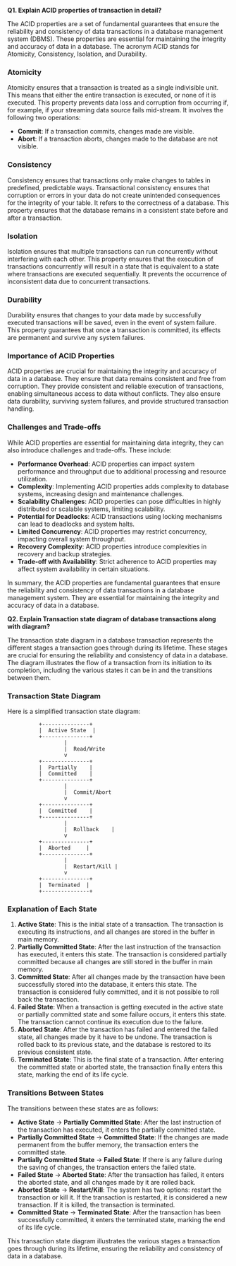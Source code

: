 **Q1. Explain ACID properties of transaction in detail?**

The ACID properties are a set of fundamental guarantees that ensure the reliability and consistency of data transactions in a database management system (DBMS). These properties are essential for maintaining the integrity and accuracy of data in a database. The acronym ACID stands for Atomicity, Consistency, Isolation, and Durability.

### Atomicity

Atomicity ensures that a transaction is treated as a single indivisible unit. This means that either the entire transaction is executed, or none of it is executed. This property prevents data loss and corruption from occurring if, for example, if your streaming data source fails mid-stream. It involves the following two operations:

- **Commit**: If a transaction commits, changes made are visible.
- **Abort**: If a transaction aborts, changes made to the database are not visible.

### Consistency

Consistency ensures that transactions only make changes to tables in predefined, predictable ways. Transactional consistency ensures that corruption or errors in your data do not create unintended consequences for the integrity of your table. It refers to the correctness of a database. This property ensures that the database remains in a consistent state before and after a transaction.

### Isolation

Isolation ensures that multiple transactions can run concurrently without interfering with each other. This property ensures that the execution of transactions concurrently will result in a state that is equivalent to a state where transactions are executed sequentially. It prevents the occurrence of inconsistent data due to concurrent transactions.

### Durability

Durability ensures that changes to your data made by successfully executed transactions will be saved, even in the event of system failure. This property guarantees that once a transaction is committed, its effects are permanent and survive any system failures.

### Importance of ACID Properties

ACID properties are crucial for maintaining the integrity and accuracy of data in a database. They ensure that data remains consistent and free from corruption. They provide consistent and reliable execution of transactions, enabling simultaneous access to data without conflicts. They also ensure data durability, surviving system failures, and provide structured transaction handling.

### Challenges and Trade-offs

While ACID properties are essential for maintaining data integrity, they can also introduce challenges and trade-offs. These include:

- **Performance Overhead**: ACID properties can impact system performance and throughput due to additional processing and resource utilization.
- **Complexity**: Implementing ACID properties adds complexity to database systems, increasing design and maintenance challenges.
- **Scalability Challenges**: ACID properties can pose difficulties in highly distributed or scalable systems, limiting scalability.
- **Potential for Deadlocks**: ACID transactions using locking mechanisms can lead to deadlocks and system halts.
- **Limited Concurrency**: ACID properties may restrict concurrency, impacting overall system throughput.
- **Recovery Complexity**: ACID properties introduce complexities in recovery and backup strategies.
- **Trade-off with Availability**: Strict adherence to ACID properties may affect system availability in certain situations.

In summary, the ACID properties are fundamental guarantees that ensure the reliability and consistency of data transactions in a database management system. They are essential for maintaining the integrity and accuracy of data in a database.










**Q2. Explain Transaction state diagram of database transactions along with diagram?**

The transaction state diagram in a database transaction represents the different stages a transaction goes through during its lifetime. These stages are crucial for ensuring the reliability and consistency of data in a database. The diagram illustrates the flow of a transaction from its initiation to its completion, including the various states it can be in and the transitions between them.

### Transaction State Diagram

Here is a simplified transaction state diagram:

```
          +---------------+
          |  Active State  |
          +---------------+
                  |
                  |  Read/Write
                  v
          +---------------+
          |  Partially    |
          |  Committed    |
          +---------------+
                  |
                  |  Commit/Abort
                  v
          +---------------+
          |  Committed    |
          +---------------+
                  |
                  |  Rollback    |
                  v
          +---------------+
          |  Aborted     |
          +---------------+
                  |
                  |  Restart/Kill |
                  v
          +---------------+
          |  Terminated  |
          +---------------+
```

### Explanation of Each State

1.  **Active State**: This is the initial state of a transaction. The transaction is executing its instructions, and all changes are stored in the buffer in main memory.
2.  **Partially Committed State**: After the last instruction of the transaction has executed, it enters this state. The transaction is considered partially committed because all changes are still stored in the buffer in main memory.
3.  **Committed State**: After all changes made by the transaction have been successfully stored into the database, it enters this state. The transaction is considered fully committed, and it is not possible to roll back the transaction.
4.  **Failed State**: When a transaction is getting executed in the active state or partially committed state and some failure occurs, it enters this state. The transaction cannot continue its execution due to the failure.
5.  **Aborted State**: After the transaction has failed and entered the failed state, all changes made by it have to be undone. The transaction is rolled back to its previous state, and the database is restored to its previous consistent state.
6.  **Terminated State**: This is the final state of a transaction. After entering the committed state or aborted state, the transaction finally enters this state, marking the end of its life cycle.

### Transitions Between States

The transitions between these states are as follows:

-   **Active State** → **Partially Committed State**: After the last instruction of the transaction has executed, it enters the partially committed state.
-   **Partially Committed State** → **Committed State**: If the changes are made permanent from the buffer memory, the transaction enters the committed state.
-   **Partially Committed State** → **Failed State**: If there is any failure during the saving of changes, the transaction enters the failed state.
-   **Failed State** → **Aborted State**: After the transaction has failed, it enters the aborted state, and all changes made by it are rolled back.
-   **Aborted State** → **Restart/Kill**: The system has two options: restart the transaction or kill it. If the transaction is restarted, it is considered a new transaction. If it is killed, the transaction is terminated.
-   **Committed State** → **Terminated State**: After the transaction has been successfully committed, it enters the terminated state, marking the end of its life cycle.

This transaction state diagram illustrates the various stages a transaction goes through during its lifetime, ensuring the reliability and consistency of data in a database.
